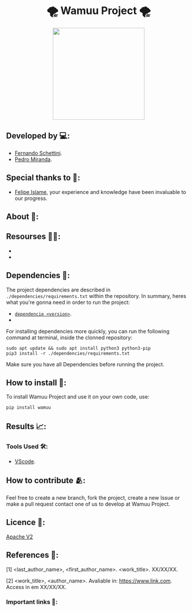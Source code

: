 <h1 align="center">🌪️ Wamuu Project 🌪️</h1>

<div align="center">
	<a href="link_for_webite">
	<img height = "250em" src = "https://github.com/FernandoSchett/wind_turb_cable/assets/80331486/498e0f85-d5ca-4a74-9a6e-c2eb7ab14d39" />
    </a>
</div>

## Developed by 💻:

- [Fernando Schettini](https://linktr.ee/fernandoschett).
- [Pedro Miranda]().

## Special thanks to 🥰:
- [Felipe Islame](http://lattes.cnpq.br/0058216016593116), your experience and knowledge have been invaluable to our progress.

## About 🤔:

## Resourses 🧑‍🔬:

- 
- 

## Dependencies 🚚:

The project dependencies are described in  ```./dependencies/requirements.txt``` within the repository. In summary, heres what you're gonna need in order to run the project:

- [```dependencie <version>```](http:link.com).
- 

For installing dependencies more quickly, you can run the following command at terminal, inside the clonned repository:

	sudo apt update && sudo apt install python3 python3-pip
    pip3 install -r ./dependencies/requirements.txt

Make sure you have all Dependencies before running the project.

## How to install 🔬:

To install Wamuu Project and use it on your own code, use:

	pip install wamuu

## Results 📈:

### Tools Used 🛠️: 

- [VScode](https://code.visualstudio.com/). 

## How to contribute 🫂:

Feel free to create a new branch, fork the project, create a new Issue or make a pull request contact one of us to develop at Wamuu Project.

## Licence 📜:

[Apache V2](https://choosealicense.com/licenses/apache-2.0/)

## References 📙:
	
[1] <last_author_name>, <first_author_name>. <work_title>. XX/XX/XX.
	
[2] <work_title>, <author_name>. Avaliable in: <https://www.link.com>. Access in em XX/XX/XX.

### Important links 🔗:

